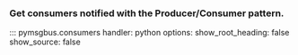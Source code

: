 ### Get consumers notified with the Producer/Consumer pattern.

::: pymsgbus.consumers
    handler: python
    options:
      show_root_heading: false
      show_source: false